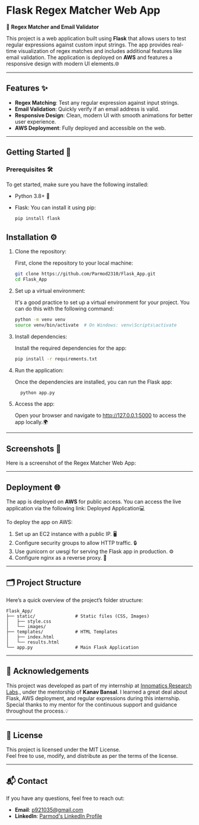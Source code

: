 # Flask Regex Matcher Web App

🚀 **Regex Matcher and Email Validator**

This project is a web application built using **Flask** that allows users to test regular expressions against custom input strings. The app provides real-time visualization of regex matches and includes additional features like email validation. The application is deployed on **AWS** and features a responsive design with modern UI elements.🌐

---

## Features ✨

- **Regex Matching**: Test any regular expression against input strings.
- **Email Validation**: Quickly verify if an email address is valid.
- **Responsive Design**: Clean, modern UI with smooth animations for better user experience.
- **AWS Deployment**: Fully deployed and accessible on the web.

---

## Getting Started 🏁

### Prerequisites 🛠️

To get started, make sure you have the following installed:

- Python 3.8+  🐍
- Flask: You can install it using pip:

   ```bash
   pip install flask
   ```

## Installation ⚙️
1. Clone the repository:

    First, clone the repository to your local machine:
    ```bash
   git clone https://github.com/Parmod2310/Flask_App.git
   cd Flask_App
    ```
2. Set up a virtual environment:

    It's a good practice to set up a virtual environment for your project. You can do this with the following command:

   ```bash
   python -m venv venv
   source venv/bin/activate  # On Windows: venv\Scripts\activate
   ```

3. Install dependencies:

   Install the required dependencies for the app:

   ```bash
   pip install -r requirements.txt
   ```
4. Run the application:

    Once the dependencies are installed, you can run the Flask app:

    ```bash
      python app.py
    ```
5. Access the app:

    Open your browser and navigate to http://127.0.0.1:5000 to access the app locally.🌍

---

## Screenshots 📸
   Here is a screenshot of the Regex Matcher Web App:




---

## Deployment 🌐
The app is deployed on **AWS** for public access. You can access the live application via the following link:
Deployed Application💻

To deploy the app on AWS:

1. Set up an EC2 instance with a public IP. 🖥️
2. Configure security groups to allow HTTP traffic. 🔒
3. Use gunicorn or uwsgi for serving the Flask app in production. ⚙️
4. Configure nginx as a reverse proxy. 🔄

---

## 🗂️ Project Structure 
Here’s a quick overview of the project’s folder structure:  
```plaintext
Flask_App/
├── static/               # Static files (CSS, Images)
│   ├── style.css
│   └── images/
├── templates/            # HTML Templates
│   ├── index.html
│   └── results.html
└── app.py                # Main Flask Application
```

---

## 🙏 Acknowledgements
This project was developed as part of my internship at  [Innomatics Research Labs](https://www.innomatics.in)., under the mentorship of **Kanav Bansal**.
I learned a great deal about Flask, AWS deployment, and regular expressions during this internship. Special thanks to my mentor for the continuous support and guidance throughout the process.💡

--- 

## 📄 License

This project is licensed under the MIT License.  
Feel free to use, modify, and distribute as per the terms of the license.

---

## 📬 Contact

If you have any questions, feel free to reach out:

- **Email**: p921035@gmail.com  
- **LinkedIn**: [Parmod's LinkedIn Profile](https://www.linkedin.com/in/parmod2310/)  
